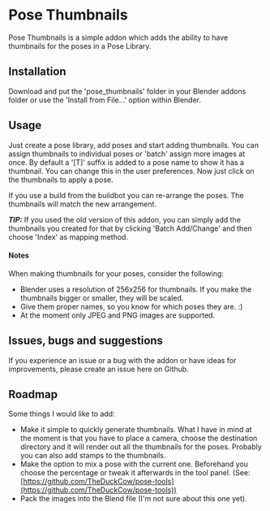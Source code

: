 # Pose Thumbnails

Pose Thumbnails is a simple addon which adds the ability to have thumbnails for the poses in a Pose Library.

## Installation

Download and put the 'pose_thumbnails' folder in your Blender addons folder or use the 'Install from File...' option within Blender.

## Usage

Just create a pose library, add poses and start adding thumbnails. You can assign thumbnails to individual poses or 'batch' assign more images at once.
By default a '[T]' suffix is added to a pose name to show it has a thumbnail. You can change this in the user preferences.
Now just click on the thumbnails to apply a pose.

If you use a build from the buildbot you can re-arrange the poses. The thumbnails will match the new arrangement.

**_TIP:_** If you used the old version of this addon, you can simply add the thumbnails you created for that by clicking 'Batch Add/Change' and then choose 'Index' as mapping method.

#### Notes

When making thumbnails for your poses, consider the following:

- Blender uses a resolution of 256x256 for thumbnails. If you make the thumbnails bigger or smaller, they will be scaled.
- Give them proper names, so you know for which poses they are. :)
- At the moment only JPEG and PNG images are supported.

## Issues, bugs and suggestions

If you experience an issue or a bug with the addon or have ideas for improvements, please create an issue here on Github.

## Roadmap

Some things I would like to add:

- Make it simple to quickly generate thumbnails. What I have in mind at the moment is that you have to place a camera, choose the destination directory and it will render out all the thumbnails for the poses. Probably you can also add stamps to the thumbnails.
- Make the option to mix a pose with the current one. Beforehand you choose the percentage or tweak it afterwards in the tool panel. (See: [https://github.com/TheDuckCow/pose-tools](https://github.com/TheDuckCow/pose-tools))
- Pack the images into the Blend file (I'm not sure about this one yet).
